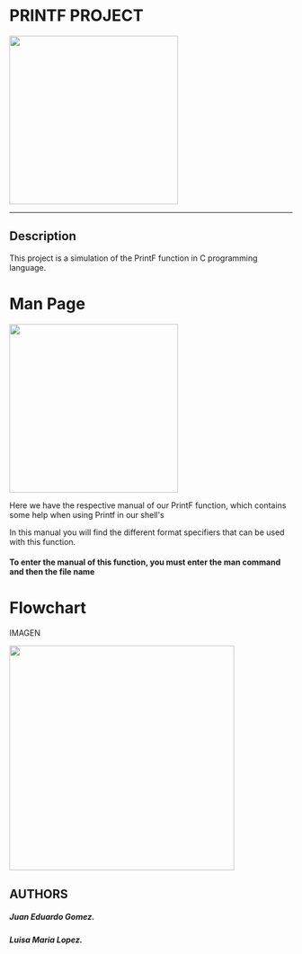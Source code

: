 <html>
<body>
<h1>PRINTF PROJECT</h1>
<img src= "https://i.ytimg.com/vi/mZFdyoZhUb4/maxresdefault.jpg" width="300" height="auto"/>
<hr>

<h2>Description</h2>

<p>This project is a simulation of the PrintF function in C programming language.</p>

<h1>Man Page</h1>
<img src= "https://theburningmonk.com/wp-content/uploads/2010/01/image17.png" width="300" height="auto"/>

<p>Here we have the respective manual of our PrintF function, which contains some help when using Printf in our shell's</p>
<p> In this manual you will find the different format specifiers that can be used with this function.</p>

<h4>To enter the manual of this function, you must enter the man command and then the file name</h4> 

<h1>Flowchart</h1>

<p>IMAGEN</p>

<img src= "https://i.pinimg.com/originals/b8/09/27/b80927e5d832e5535c1b3fbf5be51689.jpg" width="400" height="400"/>

<h2>AUTHORS</h2>
<h5>Juan Eduardo Gomez.</h5>
<h5>Luisa Maria Lopez.</h5>
</body>
</html>